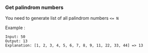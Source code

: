 ### Get palindrom numbers

You need to generate list of all palindrom numbers `<= N`

Example :
```
Input: 50
Output: 13
Explanation: [1, 2, 3, 4, 5, 6, 7, 8, 9, 11, 22, 33, 44] => 13
```